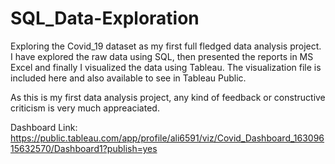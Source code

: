 # SQL_Data-Exploration
Exploring the Covid_19 dataset as my first full fledged data analysis project. I have explored the raw data using SQL, then presented the reports in MS Excel and finally I visualized the data using Tableau. The visualization file is included here and also available to see in Tableau Public. 

As this is my first data analysis project, any kind of feedback or constructive criticism is very much appreaciated.

Dashboard Link: https://public.tableau.com/app/profile/ali6591/viz/Covid_Dashboard_16309615632570/Dashboard1?publish=yes
